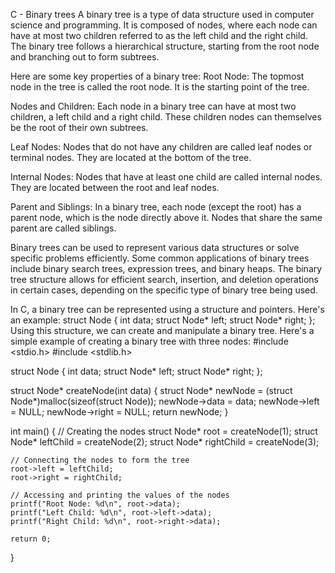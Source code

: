 C - Binary trees
A binary tree is a type of data structure used in computer science and programming. It is composed of nodes, where each node can have at most two children referred to as the left child and the right child. The binary tree follows a hierarchical structure, starting from the root node and branching out to form subtrees.

Here are some key properties of a binary tree:
Root Node: The topmost node in the tree is called the root node. It is the starting point of the tree.

Nodes and Children: Each node in a binary tree can have at most two children, a left child and a right child. These children nodes can themselves be the root of their own subtrees.

Leaf Nodes: Nodes that do not have any children are called leaf nodes or terminal nodes. They are located at the bottom of the tree.

Internal Nodes: Nodes that have at least one child are called internal nodes. They are located between the root and leaf nodes.

Parent and Siblings: In a binary tree, each node (except the root) has a parent node, which is the node directly above it. Nodes that share the same parent are called siblings.

Binary trees can be used to represent various data structures or solve specific problems efficiently. Some common applications of binary trees include binary search trees, expression trees, and binary heaps. The binary tree structure allows for efficient search, insertion, and deletion operations in certain cases, depending on the specific type of binary tree being used.

In C, a binary tree can be represented using a structure and pointers. Here's an example:
struct Node {
    int data;
    struct Node* left;
    struct Node* right;
};
Using this structure, we can create and manipulate a binary tree. Here's a simple example of creating a binary tree with three nodes:
#include <stdio.h>
#include <stdlib.h>

struct Node {
    int data;
    struct Node* left;
    struct Node* right;
};

struct Node* createNode(int data) {
    struct Node* newNode = (struct Node*)malloc(sizeof(struct Node));
    newNode->data = data;
    newNode->left = NULL;
    newNode->right = NULL;
    return newNode;
}

int main() {
    // Creating the nodes
    struct Node* root = createNode(1);
    struct Node* leftChild = createNode(2);
    struct Node* rightChild = createNode(3);

    // Connecting the nodes to form the tree
    root->left = leftChild;
    root->right = rightChild;

    // Accessing and printing the values of the nodes
    printf("Root Node: %d\n", root->data);
    printf("Left Child: %d\n", root->left->data);
    printf("Right Child: %d\n", root->right->data);

    return 0;
}
